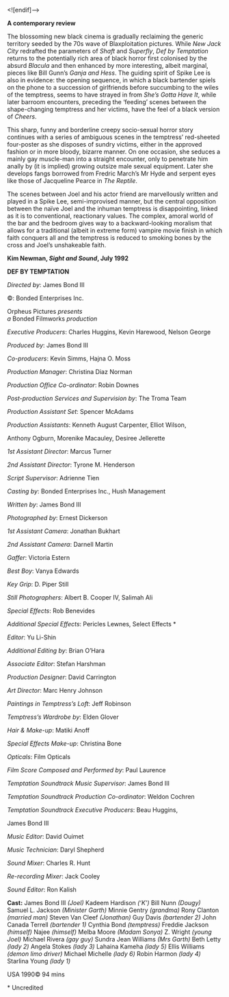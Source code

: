 

<![endif]-->

**A contemporary review**

The blossoming new black cinema is gradually reclaiming the generic territory seeded by the 70s wave of Blaxploitation pictures. While _New Jack City_ redrafted the parameters of _Shaft_ and _Superfly_, _Def by Temptation_ returns to the potentially rich area of black horror first colonised by the absurd _Blacula_ and then enhanced by more interesting, albeit marginal, pieces like Bill Gunn’s _Ganja and Hess_. The guiding spirit of Spike Lee is also in evidence: the opening sequence, in which a black bartender spiels on the phone to a succession of girlfriends before succumbing to the wiles of the temptress, seems to have strayed in from _She’s Gotta Have It_, while later barroom encounters, preceding the ‘feeding’ scenes between the shape-changing temptress and her victims, have the feel of a black version of _Cheers_.

This sharp, funny and borderline creepy socio-sexual horror story continues with a series of ambiguous scenes in the temptress’ red-sheeted four-poster as she disposes of sundry victims, either in the approved fashion or in more bloody, bizarre manner. On one occasion, she seduces a mainly gay muscle-man into a straight encounter, only to penetrate him anally by (it is implied) growing outsize male sexual equipment. Later she develops fangs borrowed from Fredric March’s Mr Hyde and serpent eyes like those of Jacqueline Pearce in _The Reptile_.

The scenes between Joel and his actor friend are marvellously written and played in a Spike Lee, semi-improvised manner, but the central opposition between the naïve Joel and the inhuman temptress is disappointing, linked as it is to conventional, reactionary values. The complex, amoral world of the bar and the bedroom gives way to a backward-looking moralism that allows for a traditional (albeit in extreme form) vampire movie finish in which faith conquers all and the temptress is reduced to smoking bones by the cross and Joel’s unshakeable faith.

**Kim Newman, _Sight and Sound_, July 1992**

**DEF BY TEMPTATION**

_Directed by_: James Bond III

©: Bonded Enterprises Inc.

Orpheus Pictures _presents_  
_a_ Bonded Filmworks _production_

_Executive Producers_: Charles Huggins, Kevin Harewood, Nelson George

_Produced by_: James Bond III

_Co-producers_: Kevin Simms, Hajna O. Moss

_Production Manager_: Christina Diaz Norman

_Production Office Co-ordinator_: Robin Downes

_Post-production Services and Supervision by_: The Troma Team

_Production Assistant Set_: Spencer McAdams

_Production Assistants_: Kenneth August Carpenter, Elliot Wilson,

Anthony Ogburn, Morenike Macauley, Desiree Jellerette

_1st Assistant Director_: Marcus Turner

_2nd Assistant Director_: Tyrone M. Henderson

_Script Supervisor_: Adrienne Tien

_Casting by_: Bonded Enterprises Inc., Hush Management

_Written by_: James Bond III

_Photographed by_: Ernest Dickerson

_1st Assistant Camera_: Jonathan Bukhart

_2nd Assistant Camera_: Darnell Martin

_Gaffer_: Victoria Estern

_Best Boy_: Vanya Edwards

_Key Grip_: D. Piper Still

_Still Photographers_: Albert B. Cooper IV, Salimah Ali

_Special Effects_: Rob Benevides

_Additional Special Effects_: Pericles Lewnes, Select Effects *

_Editor_: Yu Li-Shin

_Additional Editing by_: Brian O’Hara

_Associate Editor_: Stefan Harshman

_Production Designer_: David Carrington

_Art Director_: Marc Henry Johnson

_Paintings in Temptress’s Loft_: Jeff Robinson

_Temptress’s Wardrobe by_: Elden Glover

_Hair & Make-up_: Matiki Anoff

_Special Effects Make-up_: Christina Bone

_Opticals_: Film Opticals

_Film Score Composed and Performed by_: Paul Laurence

_Temptation Soundtrack Music Supervisor_: James Bond III

_Temptation Soundtrack Production Co-ordinator_: Weldon Cochren

_Temptation Soundtrack Executive Producers_: Beau Huggins,

James Bond III

_Music Editor_: David Ouimet

_Music Technician_: Daryl Shepherd

_Sound Mixer_: Charles R. Hunt

_Re-recording Mixer_: Jack Cooley

_Sound Editor_: Ron Kalish

**Cast:**
James Bond III _(Joel)_
Kadeem Hardison _(‘K’)_
Bill Nunn _(Dougy)_
Samuel L. Jackson _(Minister Garth)_
Minnie Gentry _(grandma)_
Rony Clanton _(married man)_
Steven Van Cleef _(Jonathan)_
Guy Davis _(bartender 2)_
John Canada Terrell _(bartender 1)_
Cynthia Bond _(temptress)_
Freddie Jackson _(himself)_
Najee _(himself)_
Melba Moore _(Madam Sonya)_
Z. Wright _(young Joel)_
Michael Rivera _(gay guy)_
Sundra Jean Williams _(Mrs Garth)_
Beth Letty _(lady 2)_
Angela Stokes _(lady 3)_
Lahaina Kameha _(lady 5)_
Ellis Williams _(demon limo driver)_
Michael Michelle _(lady 6)_
Robin Harmon _(lady 4)_
Starlina Young _(lady 1)_

USA 1990©
94 mins

\* Uncredited
<!--stackedit_data:
eyJoaXN0b3J5IjpbMTc0OTMxMjc4OF19
-->
